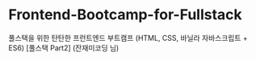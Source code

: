 # Frontend-Bootcamp-for-Fullstack
풀스택을 위한 탄탄한 프런트엔드 부트캠프 (HTML, CSS, 바닐라 자바스크립트 + ES6) [풀스택 Part2] (잔재미코딩 님)
